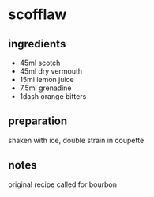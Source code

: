 # scofflaw


## ingredients

- 45ml scotch
- 45ml dry vermouth
- 15ml lemon juice
- 7.5ml grenadine
- 1dash orange bitters

## preparation

shaken with ice, double strain in coupette.

## notes

original recipe called for bourbon
